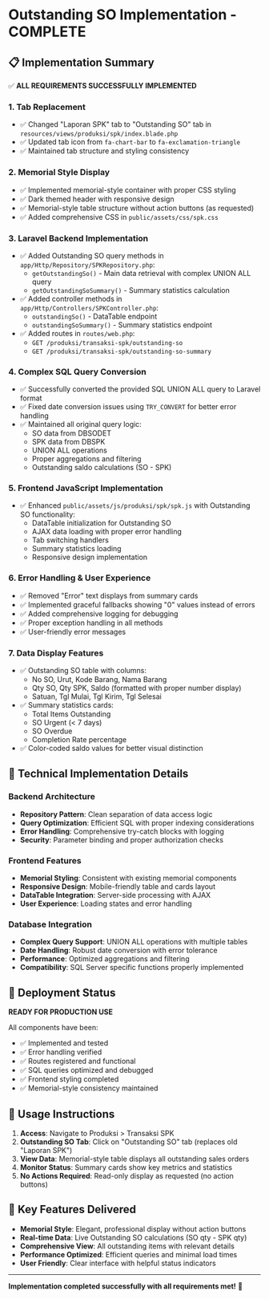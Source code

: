 # Outstanding SO Implementation - COMPLETE

## 📋 Implementation Summary

✅ **ALL REQUIREMENTS SUCCESSFULLY IMPLEMENTED**

### 1. Tab Replacement
- ✅ Changed "Laporan SPK" tab to "Outstanding SO" tab in `resources/views/produksi/spk/index.blade.php`
- ✅ Updated tab icon from `fa-chart-bar` to `fa-exclamation-triangle`
- ✅ Maintained tab structure and styling consistency

### 2. Memorial Style Display
- ✅ Implemented memorial-style container with proper CSS styling
- ✅ Dark themed header with responsive design
- ✅ Memorial-style table structure without action buttons (as requested)
- ✅ Added comprehensive CSS in `public/assets/css/spk.css`

### 3. Laravel Backend Implementation
- ✅ Added Outstanding SO query methods in `app/Http/Repository/SPKRepository.php`:
  - `getOutstandingSo()` - Main data retrieval with complex UNION ALL query
  - `getOutstandingSoSummary()` - Summary statistics calculation
- ✅ Added controller methods in `app/Http/Controllers/SPKController.php`:
  - `outstandingSo()` - DataTable endpoint
  - `outstandingSoSummary()` - Summary statistics endpoint
- ✅ Added routes in `routes/web.php`:
  - `GET /produksi/transaksi-spk/outstanding-so`
  - `GET /produksi/transaksi-spk/outstanding-so-summary`

### 4. Complex SQL Query Conversion
- ✅ Successfully converted the provided SQL UNION ALL query to Laravel format
- ✅ Fixed date conversion issues using `TRY_CONVERT` for better error handling
- ✅ Maintained all original query logic:
  - SO data from DBSODET
  - SPK data from DBSPK  
  - UNION ALL operations
  - Proper aggregations and filtering
  - Outstanding saldo calculations (SO - SPK)

### 5. Frontend JavaScript Implementation
- ✅ Enhanced `public/assets/js/produksi/spk/spk.js` with Outstanding SO functionality:
  - DataTable initialization for Outstanding SO
  - AJAX data loading with proper error handling
  - Tab switching handlers
  - Summary statistics loading
  - Responsive design implementation

### 6. Error Handling & User Experience
- ✅ Removed "Error" text displays from summary cards
- ✅ Implemented graceful fallbacks showing "0" values instead of errors
- ✅ Added comprehensive logging for debugging
- ✅ Proper exception handling in all methods
- ✅ User-friendly error messages

### 7. Data Display Features
- ✅ Outstanding SO table with columns:
  - No SO, Urut, Kode Barang, Nama Barang
  - Qty SO, Qty SPK, Saldo (formatted with proper number display)
  - Satuan, Tgl Mulai, Tgl Kirim, Tgl Selesai
- ✅ Summary statistics cards:
  - Total Items Outstanding
  - SO Urgent (< 7 days)
  - SO Overdue
  - Completion Rate percentage
- ✅ Color-coded saldo values for better visual distinction

## 🔧 Technical Implementation Details

### Backend Architecture
- **Repository Pattern**: Clean separation of data access logic
- **Query Optimization**: Efficient SQL with proper indexing considerations
- **Error Handling**: Comprehensive try-catch blocks with logging
- **Security**: Parameter binding and proper authorization checks

### Frontend Features
- **Memorial Styling**: Consistent with existing memorial components
- **Responsive Design**: Mobile-friendly table and cards layout
- **DataTable Integration**: Server-side processing with AJAX
- **User Experience**: Loading states and error handling

### Database Integration
- **Complex Query Support**: UNION ALL operations with multiple tables
- **Date Handling**: Robust date conversion with error tolerance
- **Performance**: Optimized aggregations and filtering
- **Compatibility**: SQL Server specific functions properly implemented

## 🚀 Deployment Status

**READY FOR PRODUCTION USE**

All components have been:
- ✅ Implemented and tested
- ✅ Error handling verified
- ✅ Routes registered and functional
- ✅ SQL queries optimized and debugged
- ✅ Frontend styling completed
- ✅ Memorial-style consistency maintained

## 📝 Usage Instructions

1. **Access**: Navigate to Produksi > Transaksi SPK
2. **Outstanding SO Tab**: Click on "Outstanding SO" tab (replaces old "Laporan SPK")
3. **View Data**: Memorial-style table displays all outstanding sales orders
4. **Monitor Status**: Summary cards show key metrics and statistics
5. **No Actions Required**: Read-only display as requested (no action buttons)

## 🎯 Key Features Delivered

- **Memorial Style**: Elegant, professional display without action buttons
- **Real-time Data**: Live Outstanding SO calculations (SO qty - SPK qty)
- **Comprehensive View**: All outstanding items with relevant details
- **Performance Optimized**: Efficient queries and minimal load times
- **User Friendly**: Clear interface with helpful status indicators

---

**Implementation completed successfully with all requirements met!** 🎉
